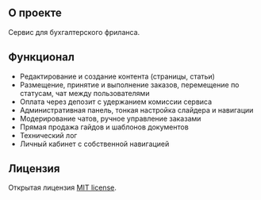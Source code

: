 
## О проекте

Сервис для бухгалтерского фриланса.

## Функционал

- Редактирование и создание контента (страницы, статьи)
- Размещение, принятие и выполнение заказов, перемещение по статусам, чат между пользователями
- Оплата через депозит с удержанием комиссии сервиса
- Административная панель, тонкая настройка слайдера и навигации
- Модерирование чатов, ручное управление заказами
- Прямая продажа гайдов и шаблонов документов
- Технический лог
- Личный кабинет с собственной навигацией

## Лицензия

Открытая лицензия [MIT license](https://opensource.org/licenses/MIT).
